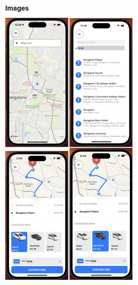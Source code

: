 ## Images
<p float="left">
<img src="/images/img1.png" style="width:200px; height:flex">
<img src="/images/img2.png" style="width:200px; height:flex">
<img src="/images/img3.png" style="width:200px; height:flex">
<img src="/images/img4.png" style="width:200px; height:flex">
</p>
